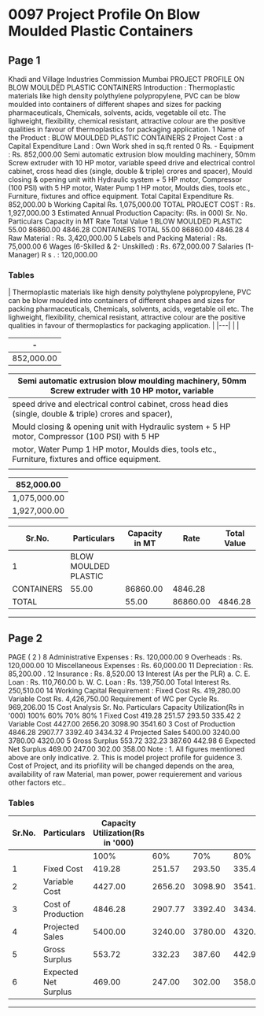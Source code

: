 # 0097 Project Profile On Blow Moulded Plastic Containers

## Page 1

Khadi and Village Industries Commission Mumbai PROJECT PROFILE ON BLOW MOULDED PLASTIC CONTAINERS Introduction : Thermoplastic materials like high density polythylene polypropylene, PVC can be blow moulded into containers of different shapes and sizes for packing pharmaceuticals, Chemicals, solvents, acids, vegetable oil etc. The lighweight, flexibility, chemical resistant, attractive colour are the positive qualities in favour of thermoplastics for packaging application. 1 Name of the Product : BLOW MOULDED PLASTIC CONTAINERS 2 Project Cost : a Capital Expenditure Land : Own Work shed in sq.ft rented 0 Rs. - Equipment : Rs. 852,000.00 Semi automatic extrusion blow moulding machinery, 50mm Screw extruder with 10 HP motor, variable speed drive and electrical control cabinet, cross head dies (single, double & triple) crores and spacer), Mould closing & opening unit with Hydraulic system + 5 HP motor, Compressor (100 PSI) with 5 HP motor, Water Pump 1 HP motor, Moulds dies, tools etc., Furniture, fixtures and office equipment. Total Capital Expenditure Rs. 852,000.00 b Working Capital Rs. 1,075,000.00 TOTAL PROJECT COST : Rs. 1,927,000.00 3 Estimated Annual Production Capacity: (Rs. in 000) Sr. No. Particulars Capacity in MT Rate Total Value 1 BLOW MOULDED PLASTIC 55.00 86860.00 4846.28 CONTAINERS TOTAL 55.00 86860.00 4846.28 4 Raw Material : Rs. 3,420,000.00 5 Labels and Packing Material : Rs. 75,000.00 6 Wages (6-Skilled & 2- Unskilled) : Rs. 672,000.00 7 Salaries (1-Manager) R s . : 120,000.00

### Tables

| Thermoplastic materials like high density polythylene polypropylene, PVC can be blow moulded into
containers of different shapes and sizes for packing pharmaceuticals, Chemicals, solvents, acids,
vegetable oil etc. The lighweight, flexibility, chemical resistant, attractive colour are the positive
qualities in favour of thermoplastics for packaging application. |
|---|
|  |

| - |
|---|
| 852,000.00 |

| Semi automatic extrusion blow moulding machinery, 50mm Screw extruder with 10 HP motor, variable |
|---|
| speed drive and electrical control cabinet, cross head dies (single, double & triple) crores and spacer),
Mould closing & opening unit with Hydraulic system + 5 HP motor, Compressor (100 PSI) with 5 HP |
| motor, Water Pump 1 HP motor, Moulds dies, tools etc., Furniture, fixtures and office equipment. |
|  |

| 852,000.00 |
|---|
| 1,075,000.00 |
| 1,927,000.00 |

| Sr.No. | Particulars | Capacity in MT | Rate | Total Value |
|---|---|---|---|---|
| 1 | BLOW MOULDED PLASTIC
CONTAINERS | 55.00 | 86860.00 | 4846.28 |
| TOTAL |  | 55.00 | 86860.00 | 4846.28 |

---

## Page 2

PAGE ( 2 ) 8 Administrative Expenses : Rs. 120,000.00 9 Overheads : Rs. 120,000.00 10 Miscellaneous Expenses : Rs. 60,000.00 11 Depreciation : Rs. 85,200.00 . 12 Insurance : Rs. 8,520.00 13 Interest (As per the PLR) a. C. E. Loan : Rs. 110,760.00 b. W. C. Loan : Rs. 139,750.00 Total Interest Rs. 250,510.00 14 Working Capital Requirement : Fixed Cost Rs. 419,280.00 Variable Cost Rs. 4,426,750.00 Requirement of WC per Cycle Rs. 969,206.00 15 Cost Analysis Sr. No. Particulars Capacity Utilization(Rs in '000) 100% 60% 70% 80% 1 Fixed Cost 419.28 251.57 293.50 335.42 2 Variable Cost 4427.00 2656.20 3098.90 3541.60 3 Cost of Production 4846.28 2907.77 3392.40 3434.32 4 Projected Sales 5400.00 3240.00 3780.00 4320.00 5 Gross Surplus 553.72 332.23 387.60 442.98 6 Expected Net Surplus 469.00 247.00 302.00 358.00 Note : 1. All figures mentioned above are only indicative. 2. This is model project profile for guidence 3. Cost of Project, and its priofility will be changed depends on the area, availability of raw Material, man power, power requierement and various other factors etc..

### Tables

| Sr.No. | Particulars | Capacity Utilization(Rs in '000) |  |  |  |
|---|---|---|---|---|---|
|  |  | 100% | 60% | 70% | 80% |
| 1 | Fixed Cost | 419.28 | 251.57 | 293.50 | 335.42 |
| 2 | Variable Cost | 4427.00 | 2656.20 | 3098.90 | 3541.60 |
| 3 | Cost of Production | 4846.28 | 2907.77 | 3392.40 | 3434.32 |
| 4 | Projected Sales | 5400.00 | 3240.00 | 3780.00 | 4320.00 |
| 5 | Gross Surplus | 553.72 | 332.23 | 387.60 | 442.98 |
| 6 | Expected Net Surplus | 469.00 | 247.00 | 302.00 | 358.00 |

---
